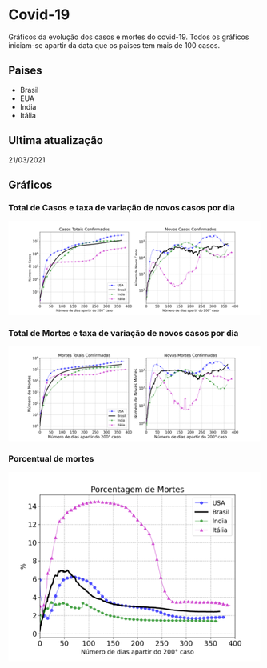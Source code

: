 # Covid-19

Gráficos da evolução dos casos e mortes do covid-19. Todos os gráficos iniciam-se apartir da data que os paises tem mais de 100 casos.

## Paises

* Brasil
* EUA
* India
* Itália

## Ultima atualização

21/03/2021

## Gráficos

### Total de Casos e taxa de variação de novos casos por dia
![Casos confirmados](fig/casos.png)

### Total de Mortes e taxa de variação de novos casos por dia
![Mortes confirmadas](fig/mortes.png)

### Porcentual de mortes 
![Porcentual de mortes](fig/porcentagem_de_mortos.png)
